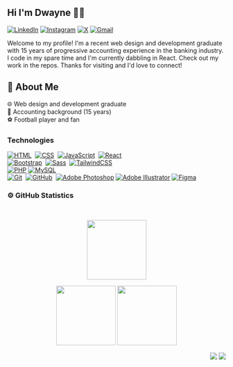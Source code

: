 ## Hi I'm Dwayne 🙋‍♂️
[![LinkedIn](https://img.shields.io/badge/Linkedin-%230077B5.svg?logo=linkedin&logoColor=white)](https://www.linkedin.com/in/dwayneaquan/)
[![Instagram](https://img.shields.io/badge/Instagram-%23E4405F.svg?logo=Instagram&logoColor=white)](https://instagram.com/dwayneaquan/)
[![X](https://img.shields.io/badge/X-%23000000.svg?logo=X&logoColor=white)](https://twitter.com/dwayneaquan/)
[![Gmail](https://img.shields.io/badge/Gmail-D14836?logo=gmail&logoColor=white)](mailto:dwayneaquan@gmail.com)

Welcome to my profile! I'm a recent web design and development graduate with 15 years of progressive accounting experience in the banking industry. I code in my spare time and I'm currently dabbling in React. Check out my work in the repos. Thanks for visiting and I'd love to connect!

## 📌 About Me 
🌐 Web design and development graduate \
🧾 Accounting background (15 years) \
⚽ Football player and fan

### Technologies
[![HTML](https://img.shields.io/badge/HTML-%23E34F26.svg?logo=html5&logoColor=white)](#)&nbsp;
[![CSS](https://img.shields.io/badge/CSS-1572B6?logo=css3&logoColor=fff)](#)&nbsp; 
[![JavaScript](https://img.shields.io/badge/JavaScript-F7DF1E?logo=javascript&logoColor=000)](#)&nbsp;
[![React](https://img.shields.io/badge/React-%2320232a.svg?logo=react&logoColor=%2361DAFB)](#)&nbsp;\
[![Bootstrap](https://img.shields.io/badge/Bootstrap-7952B3?logo=bootstrap&logoColor=fff)](#)&nbsp;
[![Sass](https://img.shields.io/badge/Sass-C69?logo=sass&logoColor=fff)](#)&nbsp;
[![TailwindCSS](https://img.shields.io/badge/Tailwind%20CSS-%2338B2AC.svg?logo=tailwind-css&logoColor=white)](#)\
[![PHP](https://img.shields.io/badge/php-%23777BB4.svg?&logo=php&logoColor=white)](#)
[![MySQL](https://img.shields.io/badge/MySQL-4479A1?logo=mysql&logoColor=fff)](#)\
[![Git](https://img.shields.io/badge/Git-F05032?logo=git&logoColor=fff)](#)&nbsp;
[![GitHub](https://img.shields.io/badge/GitHub-%23121011.svg?logo=github&logoColor=white)](#)&nbsp;
[![Adobe Photoshop](https://img.shields.io/badge/Photoshop-31A8FF?logo=Adobe%20Photoshop&logoColor=black)](#)
[![Adobe Illustrator](https://img.shields.io/badge/Illustrator-FF9A00?logo=adobe%20illustrator&logoColor=white)](#)
[![Figma](https://img.shields.io/badge/Figma-F24E1E?logo=figma&logoColor=white)](#)


### ⚙️ GitHub Statistics
<br/>
<p align="center">
    <img height="137px" src="https://github-readme-streak-stats.herokuapp.com/?user=daquantt&hide_border=true&theme=nightowl" />
</p>
<p align="center">
    <img height="137px" src="https://github-readme-stats.vercel.app/api?username=daquantt&hide_title=true&hide_border=true&show_icons=true&include_all_commits=true&count_private=true&line_height=21&theme=nightowl" /> <img height="137px" src="https://github-readme-stats.vercel.app/api/top-langs/?username=daquantt&hide=html&hide_title=true&hide_border=true&layout=compact&langs_count=8&theme=nightowl" />
</p>

<p align="right">
<img src="https://komarev.com/ghpvc/?username=daquantt&style=plastic&label=Views"><img>
<img src="https://badges.pufler.dev/visits/daquantt/daquantt?color=black&logo=github" />
</p>


<!--
**daquantt/daquantt** is a ✨ _special_ ✨ repository because its `README.md` (this file) appears on your GitHub profile.

Here are some ideas to get you started:

- 🔭 I’m currently working on ...
- 🌱 I’m currently learning ...
- 👯 I’m looking to collaborate on ...
- 🤔 I’m looking for help with ...
- 💬 Ask me about ...
- 📫 How to reach me: ...
- 😄 Pronouns: ...
- ⚡ Fun fact: ...
-->
